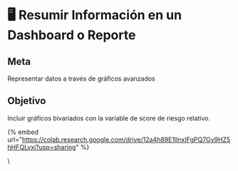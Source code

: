 # 🖥 Resumir Información en un Dashboard o Reporte

## Meta

Representar datos a través de gráficos avanzados

## Objetivo

Incluir gráficos bivariados con la variable de score de riesgo relativo.



{% embed url="https://colab.research.google.com/drive/12a4h89E1lInxIFgPQ7Gv9HZ5hHFQLvxj?usp=sharing" %}

\
